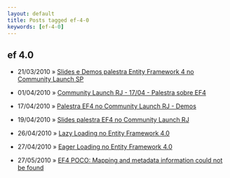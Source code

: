 ```yaml
---
layout: default
title: Posts tagged ef-4-0
keywords: [ef-4-0]
---
```

<h2 class="category">ef 4.0</h2>
<ul class="posts">
<li>
<p>
<span class="date">21/03/2010</span> &raquo; 
<a href="/blog/slides-e-demos-palestra-entity-framework-4-no-community-launch-sp">Slides e Demos palestra Entity Framework 4 no Community Launch SP</a>
</p>
</li> 
<li>
<p>
<span class="date">01/04/2010</span> &raquo; 
<a href="/blog/community-launch-rj-1704-palestra-sobre-ef4">Community Launch RJ - 17/04 - Palestra sobre EF4</a>
</p>
</li> 
<li>
<p>
<span class="date">17/04/2010</span> &raquo; 
<a href="/blog/palestra-ef4-no-community-launch-rj-demos">Palestra EF4 no Community Launch RJ - Demos</a>
</p>
</li> 
<li>
<p>
<span class="date">19/04/2010</span> &raquo; 
<a href="/blog/slides-palestra-ef4-no-community-launch-rj">Slides palestra EF4 no Community Launch RJ</a>
</p>
</li> 
<li>
<p>
<span class="date">26/04/2010</span> &raquo; 
<a href="/blog/lazy-loading-no-entity-framework-4-0">Lazy Loading no Entity Framework 4.0</a>
</p>
</li> 
<li>
<p>
<span class="date">27/04/2010</span> &raquo; 
<a href="/blog/eager-loading-no-entity-framework-4-0">Eager Loading no Entity Framework 4.0 </a>
</p>
</li> 
<li>
<p>
<span class="date">27/05/2010</span> &raquo; 
<a href="/blog/ef4-poco-mapping-and-metadata-information-could-not-be-found">EF4 POCO: Mapping and metadata information could not be found</a>
</p>
</li> 
</ul>
